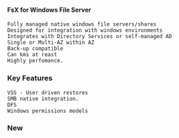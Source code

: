 #### FsX for Windows File Server

	Fully managed native windows file servers/shares
	Designed for integration with windows environments
	Integrates with Directory Services or self-managed AD
    Single or Multi-AZ within AZ
    Back-up compatible
    Can kms at reast
    Highly perfomance.
    
    
### Key Features
   
    VSS - User driven restores
    SMB native integration.
    DFS
    Windows permissions models

### New
